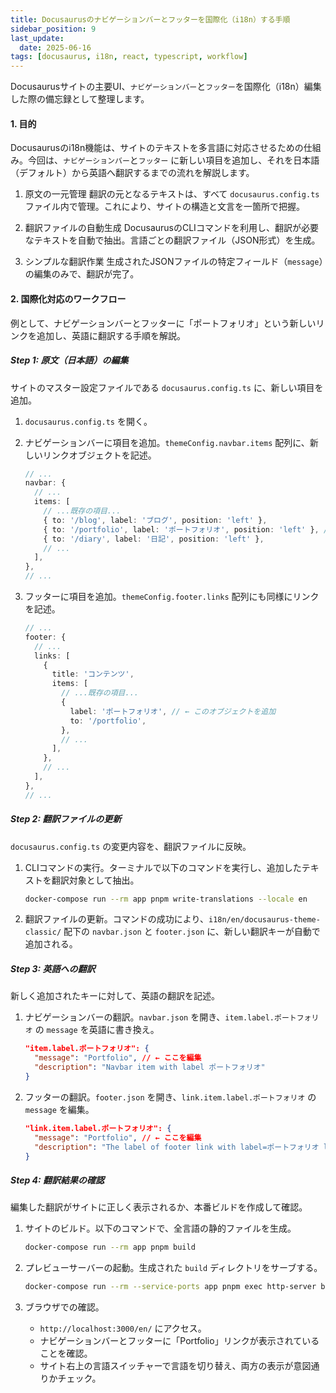 ```yaml
---
title: Docusaurusのナビゲーションバーとフッターを国際化（i18n）する手順
sidebar_position: 9
last_update:
  date: 2025-06-16
tags: [docusaurus, i18n, react, typescript, workflow]
---
```


Docusaurusサイトの主要UI、`ナビゲーションバー`と`フッター`を国際化（i18n）編集した際の備忘録として整理します。

#### 1. 目的

Docusaurusのi18n機能は、サイトのテキストを多言語に対応させるための仕組み。今回は、`ナビゲーションバー`と`フッター` に新しい項目を追加し、それを日本語（デフォルト）から英語へ翻訳するまでの流れを解説します。

<!-- truncate -->

1.  原文の一元管理
    翻訳の元となるテキストは、すべて `docusaurus.config.ts` ファイル内で管理。これにより、サイトの構造と文言を一箇所で把握。

2.  翻訳ファイルの自動生成
    DocusaurusのCLIコマンドを利用し、翻訳が必要なテキストを自動で抽出。言語ごとの翻訳ファイル（JSON形式）を生成。

3.  シンプルな翻訳作業
    生成されたJSONファイルの特定フィールド（`message`）の編集のみで、翻訳が完了。

#### 2. 国際化対応のワークフロー

例として、ナビゲーションバーとフッターに「ポートフォリオ」という新しいリンクを追加し、英語に翻訳する手順を解説。

##### Step 1: 原文（日本語）の編集

サイトのマスター設定ファイルである `docusaurus.config.ts` に、新しい項目を追加。

1.  `docusaurus.config.ts` を開く。
2.  ナビゲーションバーに項目を追加。`themeConfig.navbar.items` 配列に、新しいリンクオブジェクトを記述。

    ```typescript:title=docusaurus.config.ts
    // ...
    navbar: {
      // ...
      items: [
        // ...既存の項目...
        { to: '/blog', label: 'ブログ', position: 'left' },
        { to: '/portfolio', label: 'ポートフォリオ', position: 'left' }, // ← この行を追加
        { to: '/diary', label: '日記', position: 'left' },
        // ...
      ],
    },
    // ...
    ```

3.  フッターに項目を追加。`themeConfig.footer.links` 配列にも同様にリンクを記述。

    ```typescript:title=docusaurus.config.ts
    // ...
    footer: {
      // ...
      links: [
        {
          title: 'コンテンツ',
          items: [
            // ...既存の項目...
            {
              label: 'ポートフォリオ', // ← このオブジェクトを追加
              to: '/portfolio',
            },
            // ...
          ],
        },
        // ...
      ],
    },
    // ...
    ```

##### Step 2: 翻訳ファイルの更新

`docusaurus.config.ts` の変更内容を、翻訳ファイルに反映。

1.  CLIコマンドの実行。ターミナルで以下のコマンドを実行し、追加したテキストを翻訳対象として抽出。

    ```bash
    docker-compose run --rm app pnpm write-translations --locale en
    ```

2.  翻訳ファイルの更新。コマンドの成功により、`i18n/en/docusaurus-theme-classic/` 配下の `navbar.json` と `footer.json` に、新しい翻訳キーが自動で追加される。

##### Step 3: 英語への翻訳

新しく追加されたキーに対して、英語の翻訳を記述。

1.  ナビゲーションバーの翻訳。`navbar.json` を開き、`item.label.ポートフォリオ` の `message` を英語に書き換え。

    ```json:title=i18n/en/docusaurus-theme-classic/navbar.json
    "item.label.ポートフォリオ": {
      "message": "Portfolio", // ← ここを編集
      "description": "Navbar item with label ポートフォリオ"
    }
    ```

2.  フッターの翻訳。`footer.json` を開き、`link.item.label.ポートフォリオ` の `message` を編集。

    ```json:title=i18n/en/docusaurus-theme-classic/footer.json
    "link.item.label.ポートフォリオ": {
      "message": "Portfolio", // ← ここを編集
      "description": "The label of footer link with label=ポートフォリオ linking to /portfolio"
    }
    ```

##### Step 4: 翻訳結果の確認

編集した翻訳がサイトに正しく表示されるか、本番ビルドを作成して確認。

1.  サイトのビルド。以下のコマンドで、全言語の静的ファイルを生成。

    ```bash
    docker-compose run --rm app pnpm build
    ```

2.  プレビューサーバーの起動。生成された `build` ディレクトリをサーブする。

    ```bash
    docker-compose run --rm --service-ports app pnpm exec http-server build --single --port 3000 --host 0.0.0.0
    ```

3.  ブラウザでの確認。
    *   `http://localhost:3000/en/` にアクセス。
    *   ナビゲーションバーとフッターに「Portfolio」リンクが表示されていることを確認。
    *   サイト右上の言語スイッチャーで言語を切り替え、両方の表示が意図通りかチェック。

